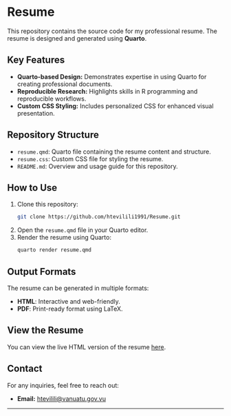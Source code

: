 # Resume

This repository contains the source code for my professional resume. The resume is designed and generated using **Quarto**.

## Key Features

- **Quarto-based Design:** Demonstrates expertise in using Quarto for creating professional documents.
- **Reproducible Research:** Highlights skills in R programming and reproducible workflows.
- **Custom CSS Styling:** Includes personalized CSS for enhanced visual presentation.

## Repository Structure

- `resume.qmd`: Quarto file containing the resume content and structure.
- `resume.css`: Custom CSS file for styling the resume.
- `README.md`: Overview and usage guide for this repository.

## How to Use

1. Clone this repository:
   ```bash
   git clone https://github.com/htevilili1991/Resume.git
   ```
2. Open the `resume.qmd` file in your Quarto editor.
3. Render the resume using Quarto:
   ```bash
   quarto render resume.qmd
   ```

## Output Formats

The resume can be generated in multiple formats:
- **HTML**: Interactive and web-friendly.
- **PDF**: Print-ready format using LaTeX.

## View the Resume

You can view the live HTML version of the resume [here](https://example.com).

## Contact

For any inquiries, feel free to reach out:
- **Email:** [htevilili@vanuatu.gov.vu](mailto:htevilili@vanuatu.gov.vu)

---
